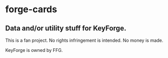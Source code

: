 # forge-cards

## Data and/or utility stuff for KeyForge.

This is a fan project.  No rights infringement is intended.  No money is made.

KeyForge is owned by FFG.
